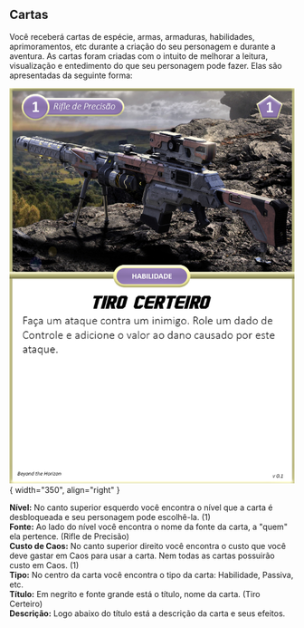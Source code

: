 
## Cartas

Você receberá cartas de espécie, armas, armaduras, habilidades, aprimoramentos, etc durante a criação do seu personagem e durante a aventura. As cartas foram criadas com o intuito de melhorar a leitura, visualização e entedimento do que seu personagem pode fazer. Elas são apresentadas da seguinte forma:

![](../../0_assets/images/human/cards/tiro_certeiro.png){ width="350", align="right" }

**Nível:** No canto superior esquerdo você encontra o nível que a carta é desbloqueada e seu personagem pode escolhê-la. (1)   
**Fonte:** Ao lado do nível você encontra o nome da fonte da carta, a "quem" ela pertence. (Rifle de Precisão)   
**Custo de Caos:** No canto superior direito você encontra o custo que você deve gastar em Caos para usar a carta. Nem todas as cartas possuirão custo em Caos. (1)  
**Tipo:** No centro da carta você encontra o tipo da carta: Habilidade, Passiva, etc.    
**Título:** Em negrito e fonte grande está o título, nome da carta. (Tiro Certeiro)    
**Descrição:** Logo abaixo do título está a descrição da carta e seus efeitos.
